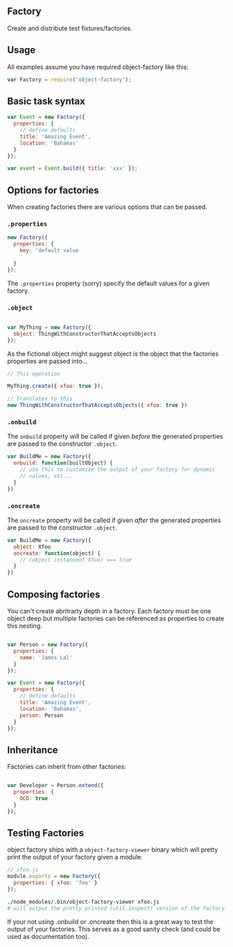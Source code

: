 ## Factory

Create and distribute test fixtures/factories.

## Usage

All examples assume you have required object-factory like this:

```js
var Factory = require('object-factory');
```

## Basic task syntax

```js
var Event = new Factory({
  properties: {
    // define defaults
    title: 'Amazing Event',
    location: 'Bahamas'
  }
});

var event = Event.build({ title: 'xxx' });
```

## Options for factories

When creating factories there are various options that can be passed.

### `.properties`

```js
new Factory({ 
  properties: {
    key: 'default value
    '
  } 
});
```

The `.properties` property (sorry) specify the default values for a
given factory.



### `.object`

```js

var MyThing = new Factory({ 
  object: ThingWithConstructorThatAcceptsObjects
});
```

As the fictional object might suggest object is the object that the
factories properties are passed into...

```js
// This operation

MyThing.create({ xfoo: true });

// Translates to this
new ThingWithConstructorThatAcceptsObjects({ xfoo: true })
```

### `.onbuild`

The `onbuild` property will be called if given _before_ the generated
properties are passed to the constructor `.object`.

```js
var BuildMe = new Factory({
  onbuild: function(builtObject) {
    // use this to customize the output of your factory for dynamic
    // values, etc...
  }
})
```

### `.oncreate`

The `oncreate` property will be called if given _after_ the generated
properties are passed to the constructor `.object`.

```js
var BuildMe = new Factory({
  object: Xfoo
  oncreate: function(object) {
    // (object instanceof Xfoo) === true
  }
})
```

## Composing factories

You can't create abritrarty depth in a factory. Each factory must be
one object deep but multiple factories can be referenced as properties
to create this nesting.

```js

var Person = new Factory({
  properties: {
    name: 'James Lal'  
  }
});

var Event = new Factory({
  properties: {
    // define defaults
    title: 'Amazing Event',
    location: 'Bahamas',
    person: Person
  }
});
```
## Inheritance

Factories can inherit from other factories:

```js

var Developer = Person.extend({
  properties: {
    OCD: true  
  }
});
```

## Testing Factories

object factory ships with a `object-factory-viewer` binary which will
pretty print the output of your factory given a module.

```js
// xfoo.js
module.exports = new Factory({
  properties: { xfoo: 'foo' }
});
```

```sh
./node_modules/.bin/object-factory-viewer xfoo.js
# will output the pretty printed (util.inspect) version of the factory.
```
If your not using .onbuild or .oncreate then this is a great way to test
the output of your factories. This serves as a good sanity check (and
could be used as documentation too).
